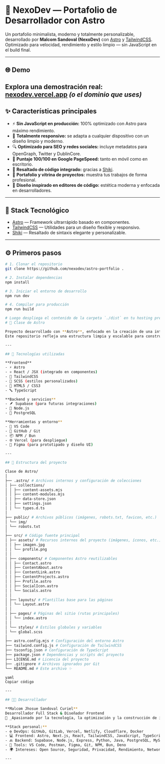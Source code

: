 # 🚀 NexoDev — Portafolio de Desarrollador con Astro

Un portafolio minimalista, moderno y totalmente personalizable, desarrollado por **Malcom Sandoval (NexoDev)** con [Astro](https://astro.build/) y [TailwindCSS](https://tailwindcss.com/).  
Optimizado para velocidad, rendimiento y estilo limpio — sin JavaScript en el build final.

---

## 🌐 Demo
Explora una demostración real: **[nexodev.vercel.app](https://nexodev.vercel.app)** *(o el dominio que uses)*
---

## ✨ Características principales
- ⚡ **Sin JavaScript en producción:** 100% optimizado con Astro para máximo rendimiento.  
- 📱 **Totalmente responsivo:** se adapta a cualquier dispositivo con un diseño limpio y moderno.  
- 🔍 **Optimizado para SEO y redes sociales:** incluye metadatos para OpenGraph, Twitter y DublinCore.  
- 💯 **Puntaje 100/100 en Google PageSpeed:** tanto en móvil como en escritorio.  
- 🧠 **Resaltado de código integrado:** gracias a [Shiki](https://github.com/shikijs/shiki).  
- 💼 **Portafolio y vitrina de proyectos:** muestra tus trabajos de forma profesional.  
- 🧩 **Diseño inspirado en editores de código:** estética moderna y enfocada en desarrolladores.

---

## 🧰 Stack Tecnológico
- [Astro](https://astro.build/) — Framework ultrarrápido basado en componentes.  
- [TailwindCSS](https://tailwindcss.com/) — Utilidades para un diseño flexible y responsivo.  
- [Shiki](https://github.com/shikijs/shiki) — Resaltado de sintaxis elegante y personalizable.

---

## ⚙️ Primeros pasos

```bash
# 1. Clonar el repositorio
git clone https://github.com/nexodev/astro-portfolio .

# 2. Instalar dependencias
npm install

# 3. Iniciar el entorno de desarrollo
npm run dev

# 4. Compilar para producción
npm run build

# Luego despliega el contenido de la carpeta `./dist` en tu hosting preferido.
# 🌌 Clase de Astro

Proyecto desarrollado con **Astro**, enfocado en la creación de una interfaz moderna, modular y optimizada.  
Este repositorio refleja una estructura limpia y escalable para construir sitios estáticos o híbridos con componentes reutilizables.

---

## 🚀 Tecnologías utilizadas

**Frontend**
- ⚡ Astro
- ⚛️ React / JSX (integrado en componentes)
- 💨 TailwindCSS
- 🎨 SCSS (estilos personalizados)
- 🧱 HTML5 / CSS3
- 🔤 TypeScript

**Backend y servicios**
- 🪶 Supabase (para futuras integraciones)
- 🐍 Node.js
- 🐘 PostgreSQL

**Herramientas y entorno**
- 🧩 VS Code
- 🧪 GitHub / Git
- 📦 NPM / Bun
- 🌐 Vercel (para despliegue)
- 🧭 Figma (para prototipado y diseño UI)

---

## 🧱 Estructura del proyecto

Clase de Astro/
│
├── .astro/ # Archivos internos y configuración de colecciones
│ ├── collections/
│ │ ├── content-assets.mjs
│ │ ├── content-modules.mjs
│ │ ├── data-store.json
│ │ ├── settings.json
│ │ └── types.d.ts
│
├── public/ # Archivos públicos (imágenes, robots.txt, favicon, etc.)
│ └── img/
│ └── robots.txt
│
├── src/ # Código fuente principal
│ ├── assets/ # Recursos internos del proyecto (imágenes, íconos, etc.)
│ │ ├── imagen.jpg
│ │ └── profile.png
│ │
│ ├── components/ # Componentes Astro reutilizables
│ │ ├── Contact.astro
│ │ ├── ContentAbout.astro
│ │ ├── ContentLink.astro
│ │ ├── ContentProjects.astro
│ │ ├── Profile.astro
│ │ ├── SocialIcon.astro
│ │ └── Socials.astro
│ │
│ ├── layouts/ # Plantillas base para las páginas
│ │ └── Layout.astro
│ │
│ ├── pages/ # Páginas del sitio (rutas principales)
│ │ └── index.astro
│ │
│ └── styles/ # Estilos globales y variables
│ └── global.scss
│
├── astro.config.mjs # Configuración del entorno Astro
├── tailwind.config.js # Configuración de TailwindCSS
├── tsconfig.json # Configuración de TypeScript
├── package.json # Dependencias y scripts del proyecto
├── LICENSE.md # Licencia del proyecto
├── .gitignore # Archivos ignorados por Git
└── README.md # Este archivo ✨

yaml
Copiar código

---

## 🧑‍💻 Desarrollador

**Malcom Jhosue Sandoval Curiel**  
Desarrollador Full Stack & Diseñador Frontend  
🚀 _Apasionado por la tecnología, la optimización y la construcción de interfaces modernas._

**Stack personal:**
- ⚙️ DevOps: GitHub, GitLab, Vercel, Netlify, Cloudflare, Docker  
- 💻 Frontend: Astro, Next.js, React, TailwindCSS, JavaScript, TypeScript, HTML5, CSS3, SCSS  
- 🔙 Backend: Supabase, Node.js, Express, Python, Java, PostgreSQL, MySQL, REST APIs  
- 🧰 Tools: VS Code, Postman, Figma, Git, NPM, Bun, Deno  
- 🌍 Intereses: Open Source, Seguridad, Privacidad, Rendimiento, Networking

---